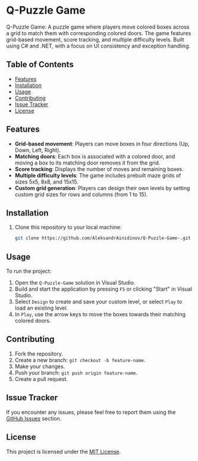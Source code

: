 # Q-Puzzle Game

Q-Puzzle Game: A puzzle game where players move colored boxes across a grid to match them with corresponding colored doors. The game features grid-based movement, score tracking, and multiple difficulty levels. Built using C# and .NET, with a focus on UI consistency and exception handling.

## Table of Contents
- [Features](#features)
- [Installation](#installation)
- [Usage](#usage)
- [Contributing](#contributing)
- [Issue Tracker](#issue-tracker)
- [License](#license)

## Features
- **Grid-based movement**: Players can move boxes in four directions (Up, Down, Left, Right).
- **Matching doors**: Each box is associated with a colored door, and moving a box to its matching door removes it from the grid.
- **Score tracking**: Displays the number of moves and remaining boxes.
- **Multiple difficulty levels**: The game includes prebuilt maze grids of sizes 5x5, 8x8, and 15x15.
- **Custom grid generation**: Players can design their own levels by setting custom grid sizes for rows and columns (from 1 to 15).

## Installation
1. Clone this repository to your local machine:
   ```bash
   git clone https://github.com/AleksandrAinidinov/Q-Puzzle-Game-.git
   ```

## Usage
To run the project:
1. Open the `Q-Puzzle-Game` solution in Visual Studio.
2. Build and start the application by pressing `F5` or clicking "Start" in Visual Studio.
3. Select `Design` to create and save your custom level, or select `Play` to load an existing level.
4. In `Play`, use the arrow keys to move the boxes towards their matching colored doors.

## Contributing
1. Fork the repository.
2. Create a new branch: `git checkout -b feature-name`.
3. Make your changes.
4. Push your branch: `git push origin feature-name`.
5. Create a pull request.

## Issue Tracker
If you encounter any issues, please feel free to report them using the [GitHub Issues](https://github.com/AleksandrAinidinov/Q-Puzzle-Game-/issues) section.

## License
This project is licensed under the [MIT License](LICENSE).
